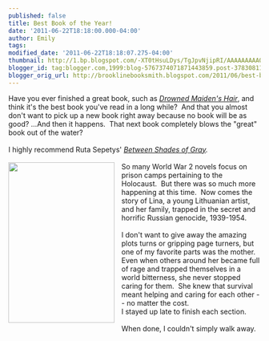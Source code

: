 ```yaml
---
published: false
title: Best Book of the Year!
date: '2011-06-22T18:18:00.000-04:00'
author: Emily
tags: 
modified_date: '2011-06-22T18:18:07.275-04:00'
thumbnail: http://1.bp.blogspot.com/-XT0tHsuLDys/TgJpvNjipRI/AAAAAAAAAQA/Br8nAu7BNxM/s72-c/7824322.jpg
blogger_id: tag:blogger.com,1999:blog-5767374071871443859.post-3783081145879731004
blogger_orig_url: http://brooklinebooksmith.blogspot.com/2011/06/best-book-of-year.html
---
```


<div id="divSignature">Have you ever finished a great book, such as <em><a href="http://www.brooklinebooksmith-shop.com/book/9780763638122">Drowned Maiden's Hair</a></em>, and think it's the best book you've read in a long while?&nbsp; And that you almost don't want to pick up a new book right away because no book will be as good? ...And then it happens.&nbsp; That next book completely blows the "great" book&nbsp;out of the water?</div><div>&nbsp;</div><div>I highly recommend Ruta Sepetys' <em><a href="http://www.brooklinebooksmith-shop.com/book/9780399254123">Between Shades of Gray</a>.</em></div><div>&nbsp;</div><div class="separator" style="clear: both; text-align: center;"><a href="http://1.bp.blogspot.com/-XT0tHsuLDys/TgJpvNjipRI/AAAAAAAAAQA/Br8nAu7BNxM/s1600/7824322.jpg" imageanchor="1" style="clear: left; cssfloat: left; float: left; margin-bottom: 1em; margin-right: 1em;"><img border="0" height="320" i$="true" src="http://1.bp.blogspot.com/-XT0tHsuLDys/TgJpvNjipRI/AAAAAAAAAQA/Br8nAu7BNxM/s320/7824322.jpg" width="212" /></a></div><div>So many World War 2 novels focus on prison camps&nbsp;pertaining to&nbsp;the Holocaust.&nbsp; But there was so much more happening at this time.&nbsp; Now comes the story of Lina, a young Lithuanian artist, and her family, trapped in the secret and horrific Russian genocide, 1939-1954.<br /><br />I don't want to give away the amazing plots turns or&nbsp;gripping page turners, but one of my favorite parts was the mother.&nbsp; Even when others around her became full of rage and trapped themselves in a world&nbsp;bitterness, she never stopped caring for them.&nbsp; She knew that survival meant helping and caring for each other -- no matter the cost.</div><div>I stayed up late to finish each section.&nbsp; </div><div>&nbsp;</div><div>When done, I couldn't simply walk away.&nbsp; </div>